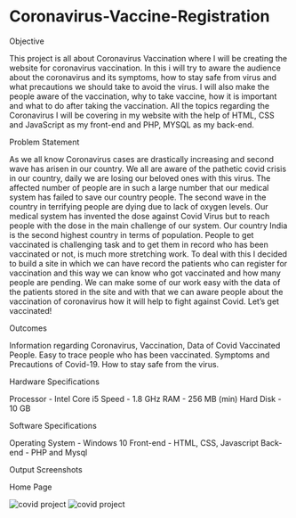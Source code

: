 # Coronavirus-Vaccine-Registration

Objective

This project is all about Coronavirus Vaccination where I will be creating the website for coronavirus vaccination. In this i will try to aware the audience about the coronavirus and its symptoms, how to stay safe from virus and what precautions we should take to avoid the virus. I will also make the people aware of the vaccination, why to take vaccine, how it is important and what to do after taking the vaccination. All the topics regarding the Coronavirus I will be covering in my website with the help of HTML, CSS and JavaScript as my front-end and PHP, MYSQL as my back-end.

Problem Statement 

 As we all know Coronavirus cases are drastically increasing and second wave has arisen in our country. We all are aware of the pathetic covid crisis in our country, daily we are losing our beloved ones with this virus. The affected number of people are in such a large number that our medical system has failed to save our country people. The second wave in the country in terrifying people are dying due to lack of oxygen levels. Our medical system has invented the dose against Covid Virus but to reach people with the dose in the main challenge of our system. Our country India is the second highest country in terms of population. People to get vaccinated is challenging task and to get them in record who has been vaccinated or not, is much more stretching work. To deal with this I decided to build a site in which we can have record the patients who can register for vaccination and this way we can know who got vaccinated and how many people are pending. We can make some of our work easy with the data of the patients stored in the site and with that we can aware people about the vaccination of coronavirus how it will help to fight against Covid. Let’s get vaccinated!

Outcomes 

Information regarding Coronavirus, Vaccination, Data of Covid Vaccinated People. 
Easy to trace people who has been vaccinated.
Symptoms and Precautions of Covid-19.
How to stay safe from the virus.

Hardware Specifications 

Processor	- Intel Core i5
Speed	- 1.8 GHz
RAM	- 256 MB (min)
Hard Disk	- 10 GB


Software Specifications 

Operating System	- Windows 10
Front-end - HTML, CSS, Javascript
Back-end - PHP and Mysql

Output Screenshots 

Home Page 

![covid project](https://user-images.githubusercontent.com/87376487/127755429-051f601d-1dec-437e-9f90-26149ef47c10.png)
![covid project](https://user-images.githubusercontent.com/87376487/127755464-44dc4c15-7f88-448b-8e7c-9afdceaffcbd.png)

